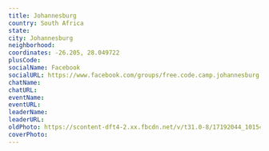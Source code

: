 ```yaml
---
title: Johannesburg
country: South Africa
state: 
city: Johannesburg
neighborhood: 
coordinates: -26.205, 28.049722
plusCode:
socialName: Facebook
socialURL: https://www.facebook.com/groups/free.code.camp.johannesburg
chatName:
chatURL:
eventName:
eventURL:
leaderName:
leaderURL:
oldPhoto: https://scontent-dft4-2.xx.fbcdn.net/v/t31.0-8/17192044_10154286752670785_1542908279625685518_o.jpg?oh=7baa813a64691e9d7c806c2c00354539&oe=5994B026
coverPhoto:
---
```

